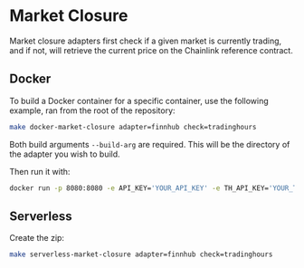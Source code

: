 # Market Closure

Market closure adapters first check if a given market is currently trading, and if not, will retrieve the current price on the Chainlink reference contract.

## Docker

To build a Docker container for a specific container, use the following example, ran from the root of the repository:

```bash
make docker-market-closure adapter=finnhub check=tradinghours
```

Both build arguments `--build-arg` are required. This will be the directory of the adapter you wish to build.

Then run it with:

```bash
docker run -p 8080:8080 -e API_KEY='YOUR_API_KEY' -e TH_API_KEY='YOUR_TRADINGHOURS_API_KEY' -e RPC_URL='YOUR_RPC_URL' -it finnhub-tradinghours-adapter:latest
```

## Serverless

Create the zip:

```bash
make serverless-market-closure adapter=finnhub check=tradinghours
```
